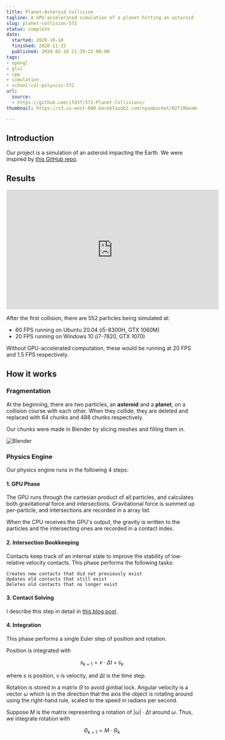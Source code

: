```yaml
---
title: Planet-Asteroid Collision
tagline: A GPU-accelerated simulation of a planet hitting an asteroid
slug: planet-collision-572
status: complete
date:
  started: 2020-10-10
  finished: 2020-11-25
  published: 2024-02-10 21:39:22-08:00
tags:
- opengl
- glsl
- cpp
- simulation
- school:cal-poly=csc-572
url:
  source:
  - https://github.com/ifd3f/572-Planet-Collisions/
thumbnail: https://s3.us-west-000.backblazeb2.com/nyaabucket/02f10bea6c68ea9229e6ec6a45170d4065b49c73098d4f6436aabae9ccb8c3e7/thumbnail.png

---
```


## Introduction

Our project is a simulation of an asteroid impacting the Earth. We were inspired
by [this GitHub repo](https://github.com/mikkel92/Planet-asteroid-interaction).

## Results

<iframe width="560" height="315" src="https://www.youtube.com/embed/4lHT7ixTdS0" frameborder="0" allow="accelerometer; autoplay; clipboard-write; encrypted-media; gyroscope; picture-in-picture" allowfullscreen></iframe>

After the first collision, there are 552 particles being simulated at:

- 60 FPS running on Ubuntu 20.04 (i5-8300H, GTX 1060M)
- 20 FPS running on Windows 10 (i7-7820, GTX 1070)

Without GPU-accelerated computation, these would be running at 20 FPS and 1.5
FPS respectively.

## How it works

### Fragmentation

At the beginning, there are two particles, an **asteroid** and a **planet**, on
a collision course with each other. When they collide, they are deleted and
replaced with 64 chunks and 488 chunks respectively.

Our chunks were made in Blender by slicing meshes and filling them in.

![Blender](https://i.imgur.com/OtPyYSc.png)

### Physics Engine

Our physics engine runs in the following 4 steps:

#### 1. GPU Phase

The GPU runs through the cartesian product of all particles, and calculates both
gravitational force and intersections. Gravitational force is summed up
per-particle, and intersections are recorded in a array list.

When the CPU receives the GPU's output, the gravity is written to the particles
and the intersecting ones are recorded in a contact index.

#### 2. Intersection Bookkeeping

Contacts keep track of an internal state to improve the stability of
low-relative velocity contacts. This phase performs the following tasks:

    Creates new contacts that did not previously exist
    Updates old contacts that still exist
    Deletes old contacts that no longer exist

#### 3. Contact Solving

I describe this step in detail in
[this blog post](https://astrid.tech/2020/11/22/0/n-body-collision).

#### 4. Integration

This phase performs a single Euler step of position and rotation.

Position is integrated with

$$s_{k+1} = v \cdot \Delta t + s_k$$

where $s$ is position, $v$ is velocity, and $\Delta t$ is the time step.

Rotation is stored in a matrix $\Theta$ to avoid gimbal lock. Angular velocity
is a vector $\omega$ which is in the direction that the axis the object is
rotating around using the right-hand rule, scaled to the speed in radians per
second.

Suppose $M$ is the matrix representing a rotation of $|\omega|\cdot \Delta t$
around $\omega$. Thus, we integrate rotation with

$$\Theta_{k+1} = M \cdot \Theta_k$$